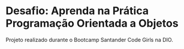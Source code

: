 # Desafio: Aprenda na Prática Programação Orientada a Objetos

Projeto realizado durante o Bootcamp Santander Code Girls na DIO.